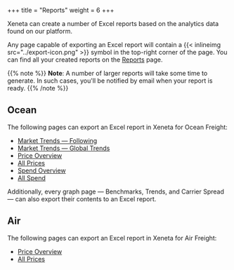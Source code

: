 +++
title = "Reports"
weight = 6
+++

Xeneta can create a number of Excel reports based on the analytics data found on our platform.

Any page capable of exporting an Excel report will contain a {{< inlineimg src="../export-icon.png" >}} symbol in the top-right corner of the page. You can find all your created reports on the [Reports](https://app.xeneta.com/ocean/reports/custom) page.

{{% note %}} <strong>Note</strong>: A number of larger reports will take some time to generate. In such cases, you'll be notified by email when your report is ready. {{% /note %}}

## Ocean

The following pages can export an Excel report in Xeneta for Ocean Freight:

* [Market Trends — Following](https://app.xeneta.com/ocean/market-trends/following)
* [Market Trends — Global Trends](https://app.xeneta.com/ocean/market-trends/global)
* [Price Overview](https://app.xeneta.com/ocean/prices/corridors)
* [All Prices](https://app.xeneta.com/ocean/prices/all)
* [Spend Overview](https://app.xeneta.com/ocean/spend/corridors)
* [All Spend](https://app.xeneta.com/ocean/spend/all)

Additionally, every graph page — Benchmarks, Trends, and Carrier Spread — can also export their contents to an Excel report.

## Air

The following pages can export an Excel report in Xeneta for Air Freight:

* [Price Overview](https://app.xeneta.com/air/prices/corridors)
* [All Prices](https://app.xeneta.com/air/prices/all)